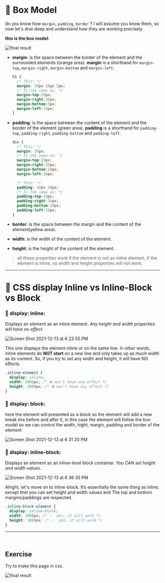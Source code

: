 # :dart: Box Model

do you know how `margin`, `padding`, `border` ? I will assume you know them, so now let's dive deep and understand how they are working precisely.

**this is the box model**.

![final result](https://i.imgur.com/NmN7hEi.png)

- **margin**: is the space between the border of the element and the surrounded elements (orange area). **margin** is a shorthand for `margin-top`, `margin-right`, `margin-bottom` and `margin-left`.

  ```css
  h1 {
    /* This: */
    margin: 20px 10px 5px;
    /* Is the same as: */
    margin-top:20px;
    margin-right:10px;
    margin-bottom:5px;
    margin-left:10px;
  }
  ```

- **padding**: is the space between the content of the element and the border of the element (green area). **padding** is a shorthand for `padding-top`, `padding-right`, `padding-bottom` and `padding-left`.

  ```css
  div {
    /* This: */
    margin: 20px;
    /* Is the same as: */
    margin-top:20px;
    margin-right:20px;
    margin-bottom:20px;
    margin-left:20px;

    /* This: */
    padding: 10px 20px;
    /* Is the same as: */
    padding-top:10px;
    padding-right:20px;
    padding-bottom:10px;
    padding-left:20px;
  }
  ```

- **border**: is the space between the margin and the content of the element(yellow area).

- **width**: is the width of the content of the element.

- **height**: is the height of the content of the element.

> all these properties work if the element is not an inline element, if the element is inline, so width and height properties will not work.

--------------------------------------------------------------------------------

# :dart: CSS display Inline vs Inline-Block vs Block

### 📍 **display: inline**:

Displays an element as an inline element. _Any height and width properties will have no effect_.

![Screen Shot 2021-12-13 at 6 23 55 PM](https://user-images.githubusercontent.com/47992412/145849538-1476c446-1f90-485e-b38a-afbe84515d72.png)

This one displays the element inline or on the same line. In other words, inline elements do **NOT start** on a new line and only takes up as much width as its content. So, if you try to set any width and height, it will have NO effects.

```css
.inline-element {
  display: inline;
  width: 1000px; /* ❌ won't have any effect */
  height: 1000px; /* ❌ won't have any effect */
}
```

### 📍 **display: block**:

here the element will presented as a block so the element will add a new break line before and after it, in this case the element will follow the box model so we can control the width, hight, margin, padding and border of the element

![Screen Shot 2021-12-13 at 6 31 20 PM](https://user-images.githubusercontent.com/47992412/145850736-42763ea7-109e-4d42-b68e-54983239d940.png)

### 📍 **display: inline-block**:

Displays an element as an inline-level block container. _You CAN set height and width values_.

![Screen Shot 2021-12-13 at 6 36 35 PM](https://user-images.githubusercontent.com/47992412/145851564-6b9e8b9a-7e64-4e52-a701-c66baa3e318b.png)

Alright, let's move on to inline-block. It’s essentially the same thing as inline, except that you can set height and width values and The top and bottom margins/paddings are respected.

```css
.inline-block-element {
  display: inline-block;
  width: 1000px; /* ✅  yes, it will work */
  height: 1000px; /* ✅  yes, it will work */
}
```

--------------------------------------------------------------------------------

<br>

## Exercise

Try to make this page in css.

![final result](https://i.imgur.com/uY5f2Xq.png)

<br><br>
